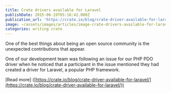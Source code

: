 ```yaml
---
title: Crate drivers available for Laravel
publishDate: 2015-06-19T05:16:42.000Z
publication_url: 'https://crate.io/blog/crate-driver-available-for-laravel/'
image: ~/assets/images/articles/image-crate-drivers-available-for-laravel.png
categories: writing crate
---
```


One of the best things about being an open source community is the unexpected contributions that appear.

One of our development team was following an issue for our PHP PDO driver when he noticed that a participant in the issue mentioned they had created a driver for Laravel, a popular PHP framework.

[Read more] ([https://crate.io/blog/crate-driver-available-for-laravel/](https://crate.io/blog/crate-driver-available-for-laravel/))
